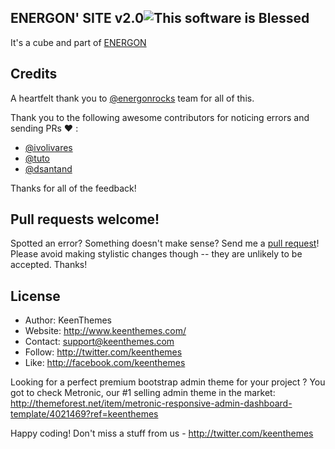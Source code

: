 ## ENERGON' SITE v2.0![This software is Blessed](https://img.shields.io/badge/blessed-100%25-770493.svg)
It's a cube and part of [ENERGON](https://energon.cloud)

## Credits

A heartfelt thank you to [@energonrocks](https://github.com/energonrocks) team for all of this.

Thank you to the following awesome contributors for noticing errors and sending
PRs :heart: :

- [@ivolivares](https://github.com/ivolivares)
- [@tuto](https://github.com/tuto)
- [@dsantand](https://github.com/dsantand)

Thanks for all of the feedback!


## Pull requests welcome!

Spotted an error? Something doesn't make sense? Send me a [pull
request](https://github.com/energonrocks/website/pulls)! Please avoid making
stylistic changes though -- they are unlikely to be accepted. Thanks!

## License

* Author: 		KeenThemes
* Website: 		http://www.keenthemes.com/
* Contact: 		support@keenthemes.com
* Follow: 		http://twitter.com/keenthemes
* Like: 			http://facebook.com/keenthemes

Looking for a perfect premium bootstrap admin theme for your project ? You got to check Metronic, our #1 selling admin theme in the market: 
http://themeforest.net/item/metronic-responsive-admin-dashboard-template/4021469?ref=keenthemes

Happy coding!  Don't miss a stuff from us - http://twitter.com/keenthemes
